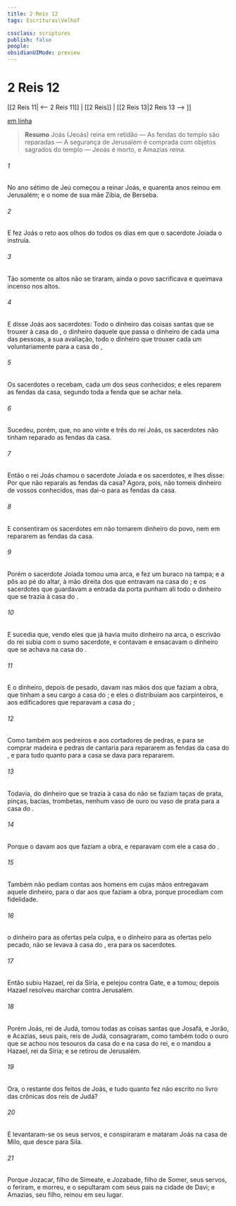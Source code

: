 ```yaml
---
title: 2 Reis 12
tags: Escrituras\VelhoT

cssclass: scriptures
publish: false
people:
obsidianUIMode: preview
---
```


# 2 Reis 12
[[2 Reis 11| <-- 2 Reis 11]] | [[2 Reis]] | [[2 Reis 13|2 Reis 13 --> ]]

[em linha](https://churchofjesuschrist.org/study/scriptures/ot/2-kgs/12?lang=por)

> __Resumo__
Joás (Jeoás) reina em retidão — As fendas do templo são reparadas — A segurança de Jerusalém é comprada com objetos sagrados do templo — Jeoás é morto, e Amazias reina.

###### 1 
No ano sétimo de Jeú começou a reinar Joás, e quarenta anos reinou em Jerusalém; e  o nome de sua mãe Zíbia, de Berseba.

###### 2 
E fez Joás o  reto aos olhos do  todos os dias em que o sacerdote Joiada o instruía.

###### 3 
Tão somente os altos não se tiraram,  ainda o povo sacrificava e queimava incenso nos altos.

###### 4 
E disse Joás aos sacerdotes: Todo o dinheiro das coisas santas que se trouxer à casa do ,  o dinheiro daquele que passa  o dinheiro de cada uma das pessoas,  a sua avaliação,  todo o dinheiro que trouxer cada um voluntariamente para a casa do ,

###### 5 
Os sacerdotes o recebam, cada um dos seus conhecidos; e eles reparem as fendas da casa, segundo toda a fenda que se achar nela.

###### 6 
Sucedeu, porém, que, no ano vinte e três do rei Joás, os sacerdotes  não tinham reparado as fendas da casa.

###### 7 
Então o rei Joás chamou o sacerdote Joiada e os  sacerdotes, e lhes disse: Por que não reparais as fendas da casa? Agora, pois, não tomeis  dinheiro de vossos conhecidos, mas dai-o para  as fendas da casa.

###### 8 
E consentiram os sacerdotes em não tomarem  dinheiro do povo, nem em repararem as fendas da casa.

###### 9 
Porém o sacerdote Joiada tomou uma arca, e fez um buraco na tampa; e a pôs ao pé do altar, à mão direita dos que entravam na casa do ; e os sacerdotes que guardavam a entrada da porta punham ali todo o dinheiro que se trazia à casa do .

###### 10 
E sucedia que, vendo eles que já havia muito dinheiro na arca, o escrivão do rei subia com o sumo sacerdote, e contavam e ensacavam o dinheiro que se achava na casa do .

###### 11 
E o dinheiro, depois de pesado, davam nas mãos dos que faziam a obra, que tinham a seu cargo a casa do ; e eles o distribuíam aos carpinteiros, e aos edificadores que reparavam a casa do ;

###### 12 
Como também aos pedreiros e aos cortadores de pedras, e para se comprar madeira e pedras de cantaria para repararem as fendas da casa do , e para tudo quanto para a casa se dava para  repararem.

###### 13 
Todavia, do dinheiro que se trazia à casa do  não se faziam  taças de prata,  pinças,  bacias,  trombetas,  nenhum vaso de ouro ou vaso de prata para a casa do .

###### 14 
Porque o davam aos que faziam a obra, e reparavam com ele a casa do .

###### 15 
Também não pediam contas aos homens em cujas mãos entregavam aquele dinheiro, para o dar aos que faziam a obra, porque procediam com fidelidade.

###### 16 
 o dinheiro para as ofertas pela culpa, e o dinheiro para as ofertas pelo pecado, não se levava à casa do ,  era para os sacerdotes.

###### 17 
Então subiu Hazael, rei da Síria, e pelejou contra Gate, e a tomou; depois Hazael resolveu marchar contra Jerusalém.

###### 18 
Porém Joás, rei de Judá, tomou todas as coisas santas que Josafá, e Jorão, e Acazias, seus pais, reis de Judá, consagraram, como também todo o ouro que se achou nos tesouros da casa do  e na casa do rei, e o mandou a Hazael, rei da Síria; e  se retirou de Jerusalém.

###### 19 
Ora, o restante dos feitos de Joás, e tudo quanto fez  não  escrito no livro das crônicas dos reis de Judá?

###### 20 
E levantaram-se os seus servos, e conspiraram  e mataram Joás na casa de Milo, que desce para Sila.

###### 21 
Porque Jozacar, filho de Simeate, e Jozabade, filho de Somer, seus servos, o feriram, e morreu, e o sepultaram com seus pais na cidade de Davi; e Amazias, seu filho, reinou em seu lugar.


